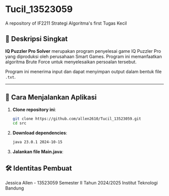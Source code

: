 # Tucil_13523059
A repository of IF2211 Strategi Algoritma's first Tugas Kecil

## 📖 Deskripsi Singkat

**IQ Puzzler Pro Solver** merupakan program penyelesai game IQ Puzzler Pro yang diproduksi oleh perusahaan Smart Games. Program ini memanfaatkan algoritma Brute Force untuk menyelesaikan persoalan tersebut. 

Program ini menerima input dan dapat menyimpan output dalam bentuk file `.txt`.

---

## 🚀 Cara Menjalankan Aplikasi

1. **Clone repository ini**:
   ```bash
   git clone https://github.com/allen2610/Tucil_13523059.git
   cd src
2. **Download dependencies**:
   ```bash
   java 23.0.1 2024-10-15
3. **Jalankan file Main.java**:

## 🛠️ Identitas Pembuat

Jessica Allen - 13523059
Semester II Tahun 2024/2025
Institut Teknologi Bandung
